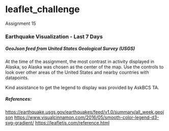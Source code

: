 # leaflet_challenge
Assignment 15
### Earthquake Visualization - Last 7 Days
##### GeoJson feed from United States Geological Survey (USGS)
At the time of the assignment, the most contrast in activity displayed in Alaska,
so Alaska was chosen as the center of the map.  Use the controls to look over other
areas of the United States and nearby countries with datapoints.

Kind assistance to get the legend to display was provided by AskBCS TA.  

##### References:
https://earthquake.usgs.gov/earthquakes/feed/v1.0/summary/all_week.geojson
https://www.visualcinnamon.com/2016/05/smooth-color-legend-d3-svg-gradient/
https://leafletjs.com/reference.html
